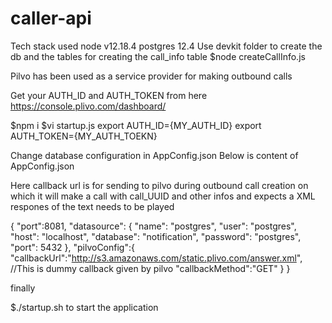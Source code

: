 # caller-api

Tech stack used 
  node v12.18.4 
  postgres 12.4
Use devkit folder to create the db and the tables
  for creating the call_info table 
    $node createCallInfo.js


Pilvo has been used as a service provider for making outbound calls

Get your AUTH_ID and AUTH_TOKEN from here
https://console.plivo.com/dashboard/

$npm i 
$vi startup.js
export AUTH_ID={MY_AUTH_ID}
export AUTH_TOKEN={MY_AUTH_TOEKN}

Change database configuration in AppConfig.json
Below is content of AppConfig.json

Here callback url is for sending to pilvo during outbound call creation on which it will make a call 
with call_UUID and other infos and expects a XML respones of the text needs to be played

{   "port":8081,
    "datasource": 
        {
            "name": "postgres",
            "user": "postgres",
            "host": "localhost",
            "database": "notification",
            "password": "postgres",
            "port": 5432
      },
  "pilvoConfig":{
    "callbackUrl":"http://s3.amazonaws.com/static.plivo.com/answer.xml", //This is dummy callback given by pilvo
    "callbackMethod":"GET"
  }
  }

finally

$./startup.sh to start the application


